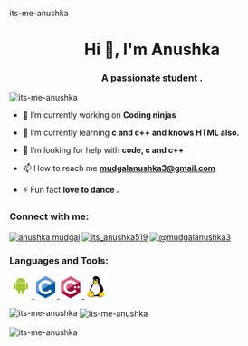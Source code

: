 its-me-anushka
<h1 align="center">Hi 👋, I'm Anushka</h1>
<h3 align="center">A passionate student .</h3>

<p align="left"> <img src="https://komarev.com/ghpvc/?username=its-me-anushka&label=Profile%20views&color=0e75b6&style=flat" alt="its-me-anushka" /> </p>



- 🔭 I’m currently working on **Coding ninjas**

- 🌱 I’m currently learning **c and c++ and knows HTML also.**

- 🤝 I’m looking for help with **code, c and c++**

- 📫 How to reach me **mudgalanushka3@gmail.com**

- ⚡ Fun fact **love to dance .**

<h3 align="left">Connect with me:</h3>
<p align="left">
<a href="https://linkedin.com/in/anushka mudgal" target="blank"><img align="center" src="https://raw.githubusercontent.com/rahuldkjain/github-profile-readme-generator/master/src/images/icons/Social/linked-in-alt.svg" alt="anushka mudgal" height="30" width="40" /></a>
<a href="https://instagram.com/its_anushka519" target="blank"><img align="center" src="https://raw.githubusercontent.com/rahuldkjain/github-profile-readme-generator/master/src/images/icons/Social/instagram.svg" alt="its_anushka519" height="30" width="40" /></a>
<a href="https://www.hackerrank.com/@mudgalanushka3" target="blank"><img align="center" src="https://raw.githubusercontent.com/rahuldkjain/github-profile-readme-generator/master/src/images/icons/Social/hackerrank.svg" alt="@mudgalanushka3" height="30" width="40" /></a>
</p>

<h3 align="left">Languages and Tools:</h3>
<p align="left"> <a href="https://developer.android.com" target="_blank" rel="noreferrer"> <img src="https://raw.githubusercontent.com/devicons/devicon/master/icons/android/android-original-wordmark.svg" alt="android" width="40" height="40"/> </a> <a href="https://www.cprogramming.com/" target="_blank" rel="noreferrer"> <img src="https://raw.githubusercontent.com/devicons/devicon/master/icons/c/c-original.svg" alt="c" width="40" height="40"/> </a> <a href="https://www.w3schools.com/cpp/" target="_blank" rel="noreferrer"> <img src="https://raw.githubusercontent.com/devicons/devicon/master/icons/cplusplus/cplusplus-original.svg" alt="cplusplus" width="40" height="40"/> </a> <a href="https://www.linux.org/" target="_blank" rel="noreferrer"> <img src="https://raw.githubusercontent.com/devicons/devicon/master/icons/linux/linux-original.svg" alt="linux" width="40" height="40"/> </a> </p>

<p><img align="left" src="https://github-readme-stats.vercel.app/api/top-langs?username=its-me-anushka&show_icons=true&locale=en&layout=compact" alt="its-me-anushka" /></p>

<p>&nbsp;<img align="center" src="https://github-readme-stats.vercel.app/api?username=its-me-anushka&show_icons=true&locale=en" alt="its-me-anushka" /></p>

<p><img align="center" src="https://github-readme-streak-stats.herokuapp.com/?user=its-me-anushka&" alt="its-me-anushka" /></p>
